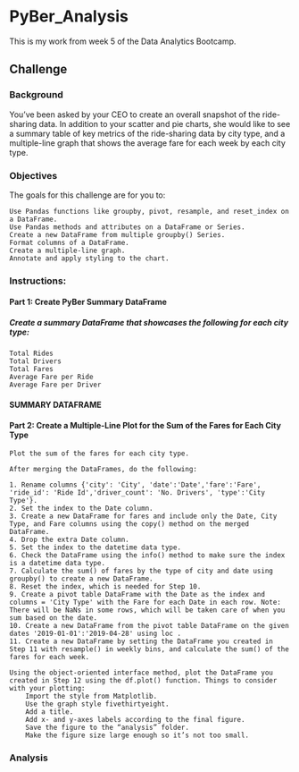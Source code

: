 # PyBer_Analysis
This is my work from week 5 of the Data Analytics Bootcamp.

## Challenge

### Background
You’ve been asked by your CEO to create an overall snapshot of the ride-sharing data. In addition to your scatter and pie charts, she would like to see a summary table of key metrics of the ride-sharing data by city type, and a multiple-line graph that shows the average fare for each week by each city type.

### Objectives
The goals for this challenge are for you to:

    Use Pandas functions like groupby, pivot, resample, and reset_index on a DataFrame.
    Use Pandas methods and attributes on a DataFrame or Series.
    Create a new DataFrame from multiple groupby() Series.
    Format columns of a DataFrame.
    Create a multiple-line graph.
    Annotate and apply styling to the chart.

### Instructions:

#### Part 1: Create PyBer Summary DataFrame

##### Create a summary DataFrame that showcases the following for each city type:

    Total Rides
    Total Drivers
    Total Fares
    Average Fare per Ride
    Average Fare per Driver
#### SUMMARY DATAFRAME



#### Part 2: Create a Multiple-Line Plot for the Sum of the Fares for Each City Type
    Plot the sum of the fares for each city type.
    
    After merging the DataFrames, do the following:

    1. Rename columns {'city': 'City', 'date':'Date','fare':'Fare', 'ride_id': 'Ride Id','driver_count': 'No. Drivers', 'type':'City Type'}.
    2. Set the index to the Date column.
    3. Create a new DataFrame for fares and include only the Date, City Type, and Fare columns using the copy() method on the merged DataFrame.
    4. Drop the extra Date column.
    5. Set the index to the datetime data type.
    6. Check the DataFrame using the info() method to make sure the index is a datetime data type.
    7. Calculate the sum() of fares by the type of city and date using groupby() to create a new DataFrame.
    8. Reset the index, which is needed for Step 10.
    9. Create a pivot table DataFrame with the Date as the index and columns = 'City Type' with the Fare for each Date in each row. Note: There will be NaNs in some rows, which will be taken care of when you sum based on the date.
    10. Create a new DataFrame from the pivot table DataFrame on the given dates '2019-01-01':'2019-04-28' using loc .
    11. Create a new DataFrame by setting the DataFrame you created in Step 11 with resample() in weekly bins, and calculate the sum() of the fares for each week.
    
    Using the object-oriented interface method, plot the DataFrame you created in Step 12 using the df.plot() function. Things to consider with your plotting:
        Import the style from Matplotlib.
        Use the graph style fivethirtyeight.
        Add a title.
        Add x- and y-axes labels according to the final figure.
        Save the figure to the “analysis” folder.
        Make the figure size large enough so it’s not too small.
### Analysis
